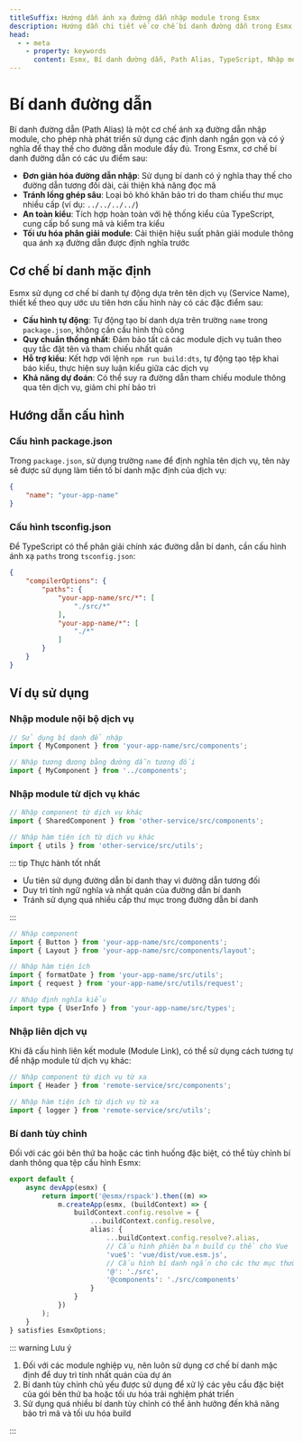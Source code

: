 ```yaml
---
titleSuffix: Hướng dẫn ánh xạ đường dẫn nhập module trong Esmx
description: Hướng dẫn chi tiết về cơ chế bí danh đường dẫn trong Esmx, bao gồm các tính năng như đơn giản hóa đường dẫn nhập, tránh lồng ghép sâu, an toàn kiểu và tối ưu hóa phân giải module, giúp nhà phát triển nâng cao khả năng bảo trì mã.
head:
  - - meta
    - property: keywords
      content: Esmx, Bí danh đường dẫn, Path Alias, TypeScript, Nhập module, Ánh xạ đường dẫn, Bảo trì mã
---
```


# Bí danh đường dẫn

Bí danh đường dẫn (Path Alias) là một cơ chế ánh xạ đường dẫn nhập module, cho phép nhà phát triển sử dụng các định danh ngắn gọn và có ý nghĩa để thay thế cho đường dẫn module đầy đủ. Trong Esmx, cơ chế bí danh đường dẫn có các ưu điểm sau:

- **Đơn giản hóa đường dẫn nhập**: Sử dụng bí danh có ý nghĩa thay thế cho đường dẫn tương đối dài, cải thiện khả năng đọc mã
- **Tránh lồng ghép sâu**: Loại bỏ khó khăn bảo trì do tham chiếu thư mục nhiều cấp (ví dụ: `../../../../`)
- **An toàn kiểu**: Tích hợp hoàn toàn với hệ thống kiểu của TypeScript, cung cấp bổ sung mã và kiểm tra kiểu
- **Tối ưu hóa phân giải module**: Cải thiện hiệu suất phân giải module thông qua ánh xạ đường dẫn được định nghĩa trước

## Cơ chế bí danh mặc định

Esmx sử dụng cơ chế bí danh tự động dựa trên tên dịch vụ (Service Name), thiết kế theo quy ước ưu tiên hơn cấu hình này có các đặc điểm sau:

- **Cấu hình tự động**: Tự động tạo bí danh dựa trên trường `name` trong `package.json`, không cần cấu hình thủ công
- **Quy chuẩn thống nhất**: Đảm bảo tất cả các module dịch vụ tuân theo quy tắc đặt tên và tham chiếu nhất quán
- **Hỗ trợ kiểu**: Kết hợp với lệnh `npm run build:dts`, tự động tạo tệp khai báo kiểu, thực hiện suy luận kiểu giữa các dịch vụ
- **Khả năng dự đoán**: Có thể suy ra đường dẫn tham chiếu module thông qua tên dịch vụ, giảm chi phí bảo trì

## Hướng dẫn cấu hình

### Cấu hình package.json

Trong `package.json`, sử dụng trường `name` để định nghĩa tên dịch vụ, tên này sẽ được sử dụng làm tiền tố bí danh mặc định của dịch vụ:

```json title="package.json"
{
    "name": "your-app-name"
}
```

### Cấu hình tsconfig.json

Để TypeScript có thể phân giải chính xác đường dẫn bí danh, cần cấu hình ánh xạ `paths` trong `tsconfig.json`:

```json title="tsconfig.json"
{
    "compilerOptions": {
        "paths": {
            "your-app-name/src/*": [
                "./src/*"
            ],
            "your-app-name/*": [
                "./*"
            ]
        }
    }
}
```

## Ví dụ sử dụng

### Nhập module nội bộ dịch vụ

```ts
// Sử dụng bí danh để nhập
import { MyComponent } from 'your-app-name/src/components';

// Nhập tương đương bằng đường dẫn tương đối
import { MyComponent } from '../components';
```

### Nhập module từ dịch vụ khác

```ts
// Nhập component từ dịch vụ khác
import { SharedComponent } from 'other-service/src/components';

// Nhập hàm tiện ích từ dịch vụ khác
import { utils } from 'other-service/src/utils';
```

::: tip Thực hành tốt nhất
- Ưu tiên sử dụng đường dẫn bí danh thay vì đường dẫn tương đối
- Duy trì tính ngữ nghĩa và nhất quán của đường dẫn bí danh
- Tránh sử dụng quá nhiều cấp thư mục trong đường dẫn bí danh

:::

``` ts
// Nhập component
import { Button } from 'your-app-name/src/components';
import { Layout } from 'your-app-name/src/components/layout';

// Nhập hàm tiện ích
import { formatDate } from 'your-app-name/src/utils';
import { request } from 'your-app-name/src/utils/request';

// Nhập định nghĩa kiểu
import type { UserInfo } from 'your-app-name/src/types';
```

### Nhập liên dịch vụ

Khi đã cấu hình liên kết module (Module Link), có thể sử dụng cách tương tự để nhập module từ dịch vụ khác:

```ts
// Nhập component từ dịch vụ từ xa
import { Header } from 'remote-service/src/components';

// Nhập hàm tiện ích từ dịch vụ từ xa
import { logger } from 'remote-service/src/utils';
```

### Bí danh tùy chỉnh

Đối với các gói bên thứ ba hoặc các tình huống đặc biệt, có thể tùy chỉnh bí danh thông qua tệp cấu hình Esmx:

```ts title="src/entry.node.ts"
export default {
    async devApp(esmx) {
        return import('@esmx/rspack').then((m) =>
            m.createApp(esmx, (buildContext) => {
                buildContext.config.resolve = {
                    ...buildContext.config.resolve,
                    alias: {
                        ...buildContext.config.resolve?.alias,
                        // Cấu hình phiên bản build cụ thể cho Vue
                        'vue$': 'vue/dist/vue.esm.js',
                        // Cấu hình bí danh ngắn cho các thư mục thường dùng
                        '@': './src',
                        '@components': './src/components'
                    }
                }
            })
        );
    }
} satisfies EsmxOptions;
```

::: warning Lưu ý
1. Đối với các module nghiệp vụ, nên luôn sử dụng cơ chế bí danh mặc định để duy trì tính nhất quán của dự án
2. Bí danh tùy chỉnh chủ yếu được sử dụng để xử lý các yêu cầu đặc biệt của gói bên thứ ba hoặc tối ưu hóa trải nghiệm phát triển
3. Sử dụng quá nhiều bí danh tùy chỉnh có thể ảnh hưởng đến khả năng bảo trì mã và tối ưu hóa build

:::